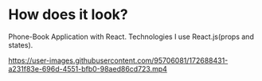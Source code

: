 # How does it look?

Phone-Book Application with React.
Technologies I use React.js(props and states).

https://user-images.githubusercontent.com/95706081/172688431-a231f83e-696d-4551-bfb0-98aed86cd723.mp4


